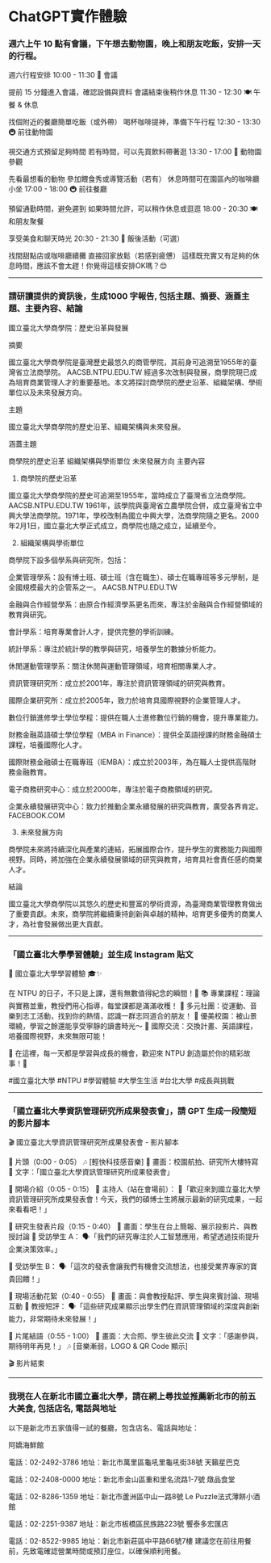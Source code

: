 # ChatGPT實作體驗
### 週六上午 10 點有會議，下午想去動物園，晚上和朋友吃飯，安排一天的行程。
週六行程安排
10:00 - 11:30 📌 會議

提前 15 分鐘進入會議，確認設備與資料
會議結束後稍作休息
11:30 - 12:30 🍽 午餐 & 休息

找個附近的餐廳簡單吃飯（或外帶）
喝杯咖啡提神，準備下午行程
12:30 - 13:30 🚇 前往動物園

視交通方式預留足夠時間
若有時間，可以先買飲料帶著逛
13:30 - 17:00 🦁 動物園參觀

先看最想看的動物
參加餵食秀或導覽活動（若有）
休息時間可在園區內的咖啡廳小坐
17:00 - 18:00 🚇 前往餐廳

預留通勤時間，避免遲到
如果時間允許，可以稍作休息或逛逛
18:00 - 20:30 🍽 和朋友聚餐

享受美食和聊天時光
20:30 - 21:30 🍰 飯後活動（可選）

找間甜點店或咖啡廳續攤
直接回家放鬆（若感到疲憊）
這樣既充實又有足夠的休息時間，應該不會太趕！你覺得這樣安排OK嗎？😊

---
### 請研讀提供的資訊後，生成1000 字報告, 包括主題、摘要、涵蓋主題、主要內容、結論  
國立臺北大學商學院：歷史沿革與發展

摘要

國立臺北大學商學院是臺灣歷史最悠久的商管學院，其前身可追溯至1955年的臺灣省立法商學院。 
AACSB.NTPU.EDU.TW
經過多次改制與發展，商學院現已成為培育商業管理人才的重要基地。本文將探討商學院的歷史沿革、組織架構、學術單位以及未來發展方向。

主題

國立臺北大學商學院的歷史沿革、組織架構與未來發展。

涵蓋主題

商學院的歷史沿革
組織架構與學術單位
未來發展方向
主要內容

1. 商學院的歷史沿革

國立臺北大學商學院的歷史可追溯至1955年，當時成立了臺灣省立法商學院。 
AACSB.NTPU.EDU.TW
1961年，該學院與臺灣省立農學院合併，成立臺灣省立中興大學法商學院。1971年，學校改制為國立中興大學，法商學院隨之更名。2000年2月1日，國立臺北大學正式成立，商學院也隨之成立，延續至今。

2. 組織架構與學術單位

商學院下設多個學系與研究所，包括：

企業管理學系：設有博士班、碩士班（含在職生）、碩士在職專班等多元學制，是全國規模最大的企管系之一。 
AACSB.NTPU.EDU.TW

金融與合作經營學系：由原合作經濟學系更名而來，專注於金融與合作經營領域的教育與研究。

會計學系：培育專業會計人才，提供完整的學術訓練。

統計學系：專注於統計學的教學與研究，培養學生的數據分析能力。

休閒運動管理學系：關注休閒與運動管理領域，培育相關專業人才。

資訊管理研究所：成立於2001年，專注於資訊管理領域的研究與教育。

國際企業研究所：成立於2005年，致力於培育具國際視野的企業管理人才。

數位行銷進修學士學位學程：提供在職人士進修數位行銷的機會，提升專業能力。

財務金融英語碩士學位學程（MBA in Finance）：提供全英語授課的財務金融碩士課程，培養國際化人才。

國際財務金融碩士在職專班（IEMBA）：成立於2003年，為在職人士提供高階財務金融教育。

電子商務研究中心：成立於2000年，專注於電子商務領域的研究。

企業永續發展研究中心：致力於推動企業永續發展的研究與教育，廣受各界肯定。 
FACEBOOK.COM

3. 未來發展方向

商學院未來將持續深化與產業的連結，拓展國際合作，提升學生的實務能力與國際視野。同時，將加強在企業永續發展領域的研究與教育，培育具社會責任感的商業人才。

結論

國立臺北大學商學院以其悠久的歷史和豐富的學術資源，為臺灣商業管理教育做出了重要貢獻。未來，商學院將繼續秉持創新與卓越的精神，培育更多優秀的商業人才，為社會發展做出更大貢獻。

---
### 「國立臺北大學學習體驗」並生成 Instagram 貼文
📍 國立臺北大學學習體驗 🎓✨

在 NTPU 的日子，不只是上課，還有無數值得紀念的瞬間！💙
📚 專業課程：理論與實務並重，教授們用心指導，每堂課都是滿滿收穫！
👥 多元社團：從運動、音樂到志工活動，找到你的熱情，認識一群志同道合的朋友！
🌿 優美校園：被山景環繞，學習之餘還能享受寧靜的讀書時光～
🚀 國際交流：交換計畫、英語課程，培養國際視野，未來無限可能！

📌 在這裡，每一天都是學習與成長的機會，歡迎來 NTPU 創造屬於你的精彩故事！💫

#國立臺北大學 #NTPU #學習體驗 #大學生生活 #台北大學 #成長與挑戰

---
### 「國立臺北大學資訊管理研究所成果發表會」，請 GPT 生成一段簡短的影片腳本
🎬 國立臺北大學資訊管理研究所成果發表會 - 影片腳本

🔹 片頭（0:00 - 0:05）
🎶 [輕快科技感音樂]
📍 畫面：校園航拍、研究所大樓特寫
📝 文字：「國立臺北大學資訊管理研究所成果發表會」

🔹 開場介紹（0:05 - 0:15）
🎤 主持人（站在會場前）：
📢「歡迎來到國立臺北大學資訊管理研究所成果發表會！今天，我們的碩博士生將展示最新的研究成果，一起來看看吧！」

🔹 研究生發表片段（0:15 - 0:40）
📍 畫面：學生在台上簡報、展示投影片、與教授討論
🎤 受訪學生 A：
🗣「我們的研究專注於人工智慧應用，希望透過技術提升企業決策效率。」

🎤 受訪學生 B：
🗣「這次的發表會讓我們有機會交流想法，也接受業界專家的寶貴回饋！」

🔹 現場活動花絮（0:40 - 0:55）
📍 畫面：與會教授點評、學生與來賓討論、現場互動
🎤 教授短評：
🗣「這些研究成果顯示出學生們在資訊管理領域的深度與創新能力，非常期待未來發展！」

🔹 片尾結語（0:55 - 1:00）
📍 畫面：大合照、學生彼此交流
📝 文字：「感謝參與，期待明年再見！」
🎶 [音樂漸弱，LOGO & QR Code 顯示]

🎬 影片結束

---
### 我現在人在新北市國立臺北大學，請在網上尋找並推薦新北市的前五大美食, 包括店名, 電話與地址
以下是新北市五家值得一試的餐廳，包含店名、電話與地址：

阿嬌海鮮館

電話：02-2492-3786
地址：新北市萬里區龜吼里龜吼街38號
天籟星巴克

電話：02-2408-0000
地址：新北市金山區重和里名流路1-7號
燉品食堂

電話：02-8286-1359
地址：新北市蘆洲區中山一路8號
Le Puzzle法式薄餅小酒館

電話：02-2251-9387
地址：新北市板橋區民族路223號
饗泰多宏匯店

電話：02-8522-9985
地址：新北市新莊區中平路66號7樓
建議您在前往用餐前，先致電確認營業時間或預訂座位，以確保順利用餐。
